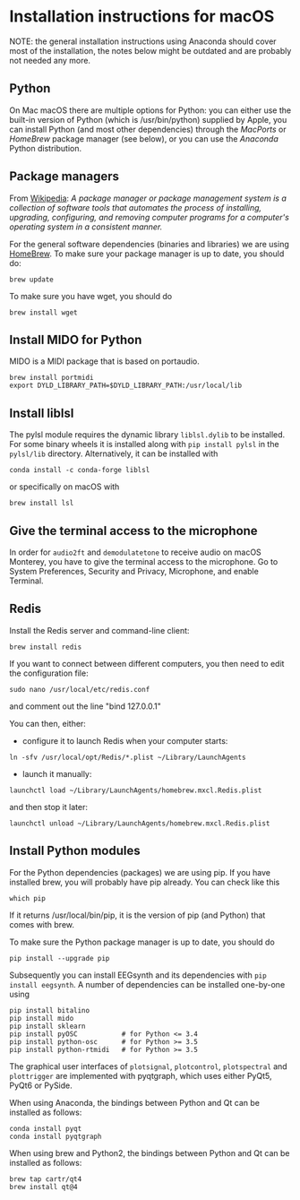 # Installation instructions for macOS

NOTE: the general installation instructions using Anaconda should cover most of the installation, the notes below might be outdated and are probably not needed any more.

## Python

On Mac macOS there are multiple options for Python: you can either use the built-in version of Python (which is /usr/bin/python) supplied by Apple, you can install Python (and most other dependencies) through the _MacPorts_ or _HomeBrew_ package manager (see below), or you can use the _Anaconda_ Python distribution.

## Package managers

From [Wikipedia](https://en.wikipedia.org/wiki/Package_manager): _A package manager or package management system is a collection of software tools that automates the process of installing, upgrading, configuring, and removing computer programs for a computer's operating system in a consistent manner._

For the general software dependencies (binaries and libraries) we are using [HomeBrew](http://brew.sh). To make sure your package manager is up to date, you should do:

```
brew update
```

To make sure you have wget, you should do

```
brew install wget
```

## Install MIDO for Python

MIDO is a MIDI package that is based on portaudio.

```
brew install portmidi
export DYLD_LIBRARY_PATH=$DYLD_LIBRARY_PATH:/usr/local/lib
```

## Install liblsl

The pylsl module requires the dynamic library `liblsl.dylib` to be installed. For some binary wheels it is installed along with `pip install pylsl` in the `pylsl/lib` directory. Alternatively, it can be installed with

```
conda install -c conda-forge liblsl
```

or specifically on macOS with

```
brew install lsl
```

## Give the terminal access to the microphone

In order for `audio2ft` and `demodulatetone` to receive audio on macOS Monterey, you have to give the terminal access to the microphone. Go to System Preferences, Security and Privacy, Microphone, and enable Terminal.

## Redis

Install the Redis server and command-line client:

```
brew install redis
```

If you want to connect between different computers, you then need to edit the configuration file:

```
sudo nano /usr/local/etc/redis.conf
```

and comment out the line "bind 127.0.0.1"

You can then, either:

- configure it to launch Redis when your computer starts:

```
ln -sfv /usr/local/opt/Redis/*.plist ~/Library/LaunchAgents
```

- launch it manually:

```
launchctl load ~/Library/LaunchAgents/homebrew.mxcl.Redis.plist
```

and then stop it later:

```
launchctl unload ~/Library/LaunchAgents/homebrew.mxcl.Redis.plist
```

## Install Python modules

For the Python dependencies (packages) we are using pip. If you have installed brew, you will probably have pip already. You can check like this

```
which pip
```

If it returns /usr/local/bin/pip, it is the version of pip (and Python) that comes with brew.

To make sure the Python package manager is up to date, you should do

```
pip install --upgrade pip
```

Subsequently you can install EEGsynth and its dependencies with `pip install eegsynth`. A number of dependencies can be installed one-by-one using

```
pip install bitalino
pip install mido
pip install sklearn
pip install pyOSC           # for Python <= 3.4
pip install python-osc      # for Python >= 3.5
pip install python-rtmidi   # for Python >= 3.5
```

The graphical user interfaces of `plotsignal`, `plotcontrol`, `plotspectral` and `plottrigger` are implemented with pyqtgraph, which uses either PyQt5, PyQt6 or PySide.

When using Anaconda, the bindings between Python and Qt can be installed as follows:

```
conda install pyqt
conda install pyqtgraph
```

When using brew and Python2, the bindings between Python and Qt can be installed as follows:

```
brew tap cartr/qt4
brew install qt@4
```
